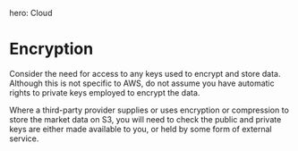 hero: Cloud

# Encryption

Consider the need for access to any keys used to encrypt and store data.
Although this is not specific to AWS, do not assume you have automatic rights to private keys employed to encrypt the data.

Where a third-party provider supplies or uses encryption or compression to store the market data on S3, you will need to check the public and private keys are either made available to you, or held by some form of external service.


